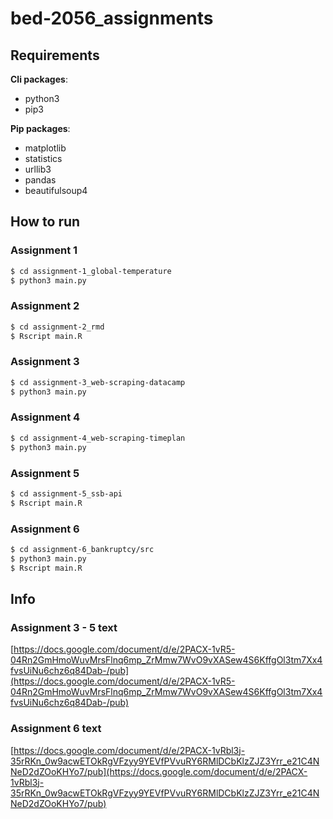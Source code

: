 # bed-2056_assignments

## Requirements

**Cli packages**:
- python3
- pip3

**Pip packages**:
- matplotlib
- statistics
- urllib3
- pandas
- beautifulsoup4

## How to run

### Assignment 1
```bash
$ cd assignment-1_global-temperature
$ python3 main.py
```

### Assignment 2
```bash
$ cd assignment-2_rmd
$ Rscript main.R
```

### Assignment 3
```bash
$ cd assignment-3_web-scraping-datacamp
$ python3 main.py
```

### Assignment 4
```bash
$ cd assignment-4_web-scraping-timeplan
$ python3 main.py
```

### Assignment 5
```bash
$ cd assignment-5_ssb-api
$ Rscript main.R
```

### Assignment 6
```bash
$ cd assignment-6_bankruptcy/src
$ python3 main.py
$ Rscript main.R
```

## Info

### Assignment 3 - 5 text
[https://docs.google.com/document/d/e/2PACX-1vR5-04Rn2GmHmoWuvMrsFlnq6mp_ZrMmw7WvO9vXASew4S6KffgOl3tm7Xx4fvsUiNu6chz6q84Dab-/pub](https://docs.google.com/document/d/e/2PACX-1vR5-04Rn2GmHmoWuvMrsFlnq6mp_ZrMmw7WvO9vXASew4S6KffgOl3tm7Xx4fvsUiNu6chz6q84Dab-/pub)

### Assignment 6 text
[https://docs.google.com/document/d/e/2PACX-1vRbl3j-35rRKn_0w9acwETOkRgVFzyy9YEVfPVvuRY6RMlDCbKlzZJZ3Yrr_e21C4NNeD2dZOoKHYo7/pub](https://docs.google.com/document/d/e/2PACX-1vRbl3j-35rRKn_0w9acwETOkRgVFzyy9YEVfPVvuRY6RMlDCbKlzZJZ3Yrr_e21C4NNeD2dZOoKHYo7/pub)
